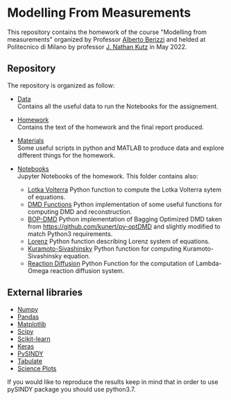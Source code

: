 # Modelling From Measurements

This repository contains the homework of the course "Modelling from measurements" organized by Professor [Alberto Berizzi](https://www4.ceda.polimi.it/manifesti/manifesti/controller/ricerche/RicercaPerDocentiPublic.do?evn_didattica=evento&k_doc=14853&polij_device_category=DESKTOP&__pj0=0&__pj1=161107224bf5e306682c8834e636702f) and helded at Politecnico di Milano by professor [J. Nathan Kutz](https://faculty.washington.edu/kutz/) in May 2022.

## Repository

The repository is organized as follow:

- [Data](Data/)\
Contains all the useful data to run the Notebooks for the assignement.

- [Homework](Homework/)\
Contains the text of the homework and the final report produced.

- [Materials](Materials/)\
Some useful scripts in python and MATLAB to produce data and explore different things for the homework.

- [Notebooks](Notebooks/)\
Jupyter Notebooks of the homework. This folder contains also:
    - [Lotka Volterra](Notebooks/Utility/lotkavolterra.py) Python function to compute the Lotka Volterra sytem of equations.
    - [DMD Functions](Notebooks/Utility/FunctionsDMD.py) Python implementation of some useful functions for computing DMD and reconstruction. 
    - [BOP-DMD](Notebooks/Utility/PythonBOPDMD/) Python implementation of Bagging Optimized DMD taken from https://github.com/kunert/py-optDMD and slightly modified to match Python3 requirements.
    - [Lorenz](Notebooks/Utility/Lorenz.py) Python function describing Lorenz system of equations.
    - [Kuramoto-Sivashinsky](Notebooks/Utility/KuraSiva.py) Python function for computing Kuramoto-Sivashinsky equation.
    - [Reaction Diffusion](Notebooks/Utility/Reaction_Diffusion.py) Python Function for the computation of Lambda-Omega reaction diffusion system.

## External libraries

- [Numpy](https://numpy.org)
- [Pandas](https://pandas.pydata.org)
- [Matplotlib](https://matplotlib.org)
- [Scipy](https://scipy.org)
- [Scikit-learn](https://scikit-learn.org/stable/)
- [Keras](https://keras.io)
- [PySINDY](https://pysindy.readthedocs.io/en/latest/)
- [Tabulate](https://pypi.org/project/tabulate/)
- [Science Plots](https://github.com/garrettj403/SciencePlots)

If you would like to reproduce the results keep in mind that in order to use pySINDY package you should use python3.7.

